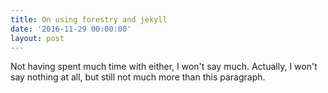 ```yaml
---
title: On using forestry and jekyll
date: '2016-11-29 00:00:00'
layout: post
---
```

Not having spent much time with either, I won't say much. Actually, I won't say nothing at all, but still not much more than this paragraph.